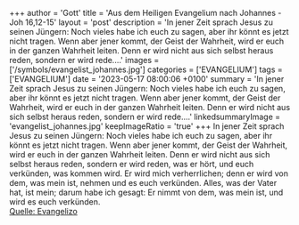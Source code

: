 +++
author = 'Gott'
title = 'Aus dem Heiligen Evangelium nach Johannes - Joh 16,12-15'
layout = 'post'
description = 'In jener Zeit sprach Jesus zu seinen Jüngern: Noch vieles habe ich euch zu sagen, aber ihr könnt es jetzt nicht tragen. Wenn aber jener kommt, der Geist der Wahrheit, wird er euch in der ganzen Wahrheit leiten. Denn er wird nicht aus sich selbst heraus reden, sondern er wird rede....'
images = ['/symbols/evangelist_johannes.jpg']
categories = ['EVANGELIUM']
tags = ['EVANGELIUM']
date = '2023-05-17 08:00:06 +0100'
summary = 'In jener Zeit sprach Jesus zu seinen Jüngern: Noch vieles habe ich euch zu sagen, aber ihr könnt es jetzt nicht tragen. Wenn aber jener kommt, der Geist der Wahrheit, wird er euch in der ganzen Wahrheit leiten. Denn er wird nicht aus sich selbst heraus reden, sondern er wird rede....'
linkedsummaryImage = 'evangelist_johannes.jpg'
keepImageRatio = 'true'
+++
In jener Zeit sprach Jesus zu seinen Jüngern: Noch vieles habe ich euch zu sagen, aber ihr könnt es jetzt nicht tragen.
Wenn aber jener kommt, der Geist der Wahrheit, wird er euch in der ganzen Wahrheit leiten. Denn er wird nicht aus sich selbst heraus reden, sondern er wird reden, was er hört, und euch verkünden, was kommen wird.<!--more-->
Er wird mich verherrlichen; denn er wird von dem, was mein ist, nehmen und es euch verkünden.
Alles, was der Vater hat, ist mein; darum habe ich gesagt: Er nimmt von dem, was mein ist, und wird es euch verkünden.<br> [Quelle: Evangelizo](https://evangeliumtagfuertag.org/DE/gospel)